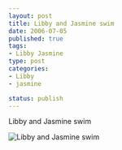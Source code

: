 ```yaml
--- 
layout: post
title: Libby and Jasmine swim
date: 2006-07-05
published: true
tags: 
- Libby Jasmine
type: post
categories:
- Libby
- jasmine

status: publish
---
```

Libby and Jasmine swim

![Libby and Jasmine swim](http://media.eick.us/2010/08/IMG_2514.jpg)